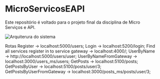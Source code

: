 # MicroServicosEAPI
Este repositório é voltado para o projeto final da disciplina de Micro Serviços e API.

![Arquiterura do sistema](https://github.com/user-attachments/assets/3c76e63d-8429-451c-a81e-a00c73ec929e)

Rotas
Register -> localhost:5000/users;
Login -> localhost:5200/login;
Find all services register in to service gateway -> localhost:4000/;
UserByName -> http://localhost:5000/users/user;
UserByNameFromGateway -> localhost:3000/users_ms/users;
GetPosts -> localhost:5100/posts;
GetPostsByUser -> localhost:5100/posts/user/3;
GetPostsByUserFromGateway -> localhost:3000/posts_ms/posts/user/3;






